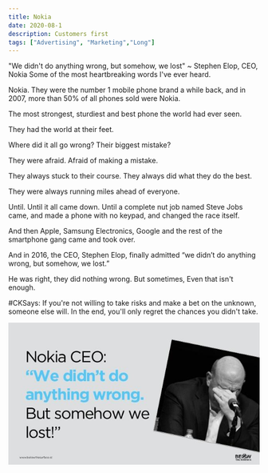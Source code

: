 ```yaml
---
title: Nokia
date: 2020-08-1
description: Customers first
tags: ["Advertising", "Marketing","Long"]
---
```


"We didn't do anything wrong, but somehow, we lost" ~ Stephen Elop, CEO, Nokia
Some of the most heartbreaking words I've ever heard.

Nokia. They were the number 1 mobile phone brand a while back, and in 2007, more than 50% of all phones sold were Nokia.

The most strongest, sturdiest and best phone the world had ever seen.

They had the world at their feet.

Where did it all go wrong?
Their biggest mistake?

They were afraid.
Afraid of making a mistake.

They always stuck to their course. They always did what they do the best.

They were always running miles ahead of everyone.

Until.
Until it all came down.
Until a complete nut job named Steve Jobs came, and made a phone with no keypad, and changed the race itself.

And then Apple, Samsung Electronics, Google and the rest of the smartphone gang came and took over.

And in 2016, the CEO, Stephen Elop, finally admitted “we didn’t do anything wrong, but somehow, we lost.”

He was right, they did nothing wrong.
But sometimes,
Even that isn't enough.

#CKSays: If you're not willing to take risks and make a bet on the unknown, someone else will.
In the end, you'll only regret the chances you didn't take.

![Nokia%20deb8512eb67c4c38a351744b8536ced4/0_(8).jpg](Nokia%20deb8512eb67c4c38a351744b8536ced4/0_(8).jpg)
